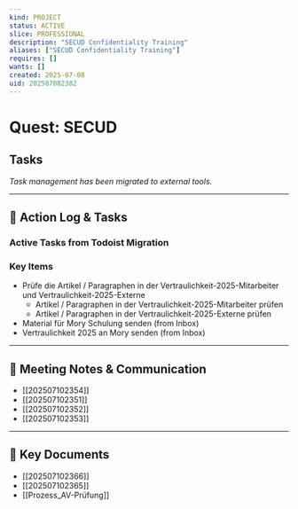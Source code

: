 ```yaml
---
kind: PROJECT
status: ACTIVE
slice: PROFESSIONAL
description: "SECUD Confidentiality Training"
aliases: ["SECUD Confidentiality Training"]
requires: []
wants: []
created: 2025-07-08
uid: 202507082382
---
```


# Quest: SECUD

## Tasks

*Task management has been migrated to external tools.*

---

## 📝 Action Log & Tasks

### Active Tasks from Todoist Migration
### Key Items
- Prüfe die Artikel / Paragraphen in der Vertraulichkeit-2025-Mitarbeiter und Vertraulichkeit-2025-Externe
  - Artikel / Paragraphen in der Vertraulichkeit-2025-Mitarbeiter prüfen
  - Artikel / Paragraphen in der Vertraulichkeit-2025-Externe prüfen
- Material für Mory Schulung senden (from Inbox)
- Vertraulichkeit 2025 an Mory senden (from Inbox)


---
## 💬 Meeting Notes & Communication
- [[202507102354]]
- [[202507102351]]
- [[202507102352]]
- [[202507102353]]

---
## 📎 Key Documents
- [[202507102366]]
- [[202507102365]]
- [[Prozess_AV-Prüfung]]
